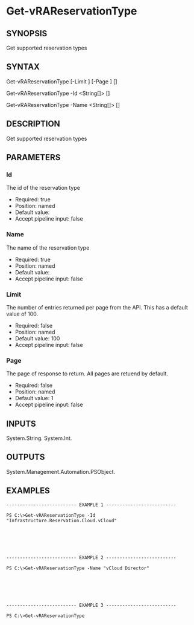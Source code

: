 # Get-vRAReservationType

## SYNOPSIS
    
Get supported reservation types

## SYNTAX
 Get-vRAReservationType [-Limit <Int32>] [-Page <Int32>] [<CommonParameters>]  Get-vRAReservationType -Id <String[]> [<CommonParameters>]  Get-vRAReservationType -Name <String[]> [<CommonParameters>]     

## DESCRIPTION

Get supported reservation types

## PARAMETERS


### Id

The id of the reservation type

* Required: true
* Position: named
* Default value: 
* Accept pipeline input: false

### Name

The name of the reservation type

* Required: true
* Position: named
* Default value: 
* Accept pipeline input: false

### Limit

The number of entries returned per page from the API. This has a default value of 100.

* Required: false
* Position: named
* Default value: 100
* Accept pipeline input: false

### Page

The page of response to return. All pages are retuend by default.

* Required: false
* Position: named
* Default value: 1
* Accept pipeline input: false

## INPUTS

System.String.
System.Int.

## OUTPUTS

System.Management.Automation.PSObject.

## EXAMPLES
```
-------------------------- EXAMPLE 1 --------------------------

PS C:\>Get-vRAReservationType -Id "Infrastructure.Reservation.Cloud.vCloud"






-------------------------- EXAMPLE 2 --------------------------

PS C:\>Get-vRAReservationType -Name "vCloud Director"






-------------------------- EXAMPLE 3 --------------------------

PS C:\>Get-vRAReservationType
```

